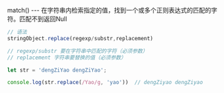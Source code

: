 match() ---  在字符串内检索指定的值，找到一个或多个正则表达式的匹配的字符。匹配不到返回Null

```js
// 语法
stringObject.replace(regexp/substr,replacement)

// regexp/substr 要在字符串中匹配的字符（必须参数）
// replacement 字符串要替换的值（必须参数）

let str = 'dengZiYao dengZiYao';

console.log(str.replace(/Yao/g, 'yao'))  // dengZiyao dengZiyao
```

